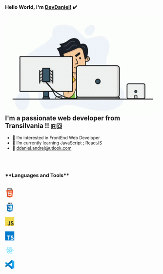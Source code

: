 ### Hello World, I'm [DevDaniel!](https://portfolio.ddaniel.ro) ✔️
    
<img align="right" alt="GIF" src="https://github.com/ddaniel90/ddaniel90/blob/main/programmer.gif?raw=true" width="500" height="320" />
<br />

## I'm a passionate web developer from Transilvania !! 🇷🇴
 - 👀 I’m interested in FrontEnd Web Developer
 - 📖 I’m currently learning JavaScript ; ReactJS
 - 📧 ddaniel.andrei@utlook.com

<br />
<br />

<h3>**Languages and Tools**</h3>

<br/>
<code><img height="30" title="HTML" src="https://raw.githubusercontent.com/github/explore/80688e429a7d4ef2fca1e82350fe8e3517d3494d/topics/html/html.png"></code>

<code><img height="30" title="CSS" src="https://raw.githubusercontent.com/github/explore/80688e429a7d4ef2fca1e82350fe8e3517d3494d/topics/css/css.png"></code>

<code><img height="30" title="JavaScript" src="https://raw.githubusercontent.com/github/explore/80688e429a7d4ef2fca1e82350fe8e3517d3494d/topics/javascript/javascript.png"></code>

<code><img height="30" title="TypeScript" src="https://raw.githubusercontent.com/github/explore/80688e429a7d4ef2fca1e82350fe8e3517d3494d/topics/typescript/typescript.png"></code>

<code><img height="30" title="React" src="https://raw.githubusercontent.com/github/explore/80688e429a7d4ef2fca1e82350fe8e3517d3494d/topics/react/react.png"></code>

<code><img height="30" title="Visual Studio Code" src="https://raw.githubusercontent.com/github/explore/80688e429a7d4ef2fca1e82350fe8e3517d3494d/topics/visual-studio-code/visual-studio-code.png"></code>